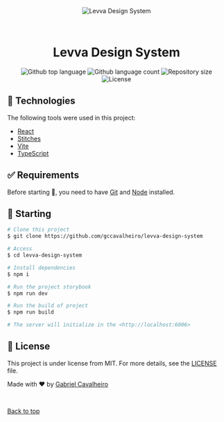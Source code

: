 <div align="center" id="top"> 
  <img src="./.github/app.gif" alt="Levva Design System" />

&#xa0;

  <!-- <a href="https://levvadesignsystem.netlify.app">Demo</a> -->
</div>

<h1 align="center">Levva Design System</h1>

<p align="center">
  <img alt="Github top language" src="https://img.shields.io/github/languages/top/gccavalheiro/design-system-boilerplate?color=56BEB8">

  <img alt="Github language count" src="https://img.shields.io/github/languages/count/gccavalheiro/design-system-boilerplate?color=56BEB8">

  <img alt="Repository size" src="https://img.shields.io/github/repo-size/gccavalheiro/design-system-boilerplate?color=56BEB8">

  <img alt="License" src="https://img.shields.io/github/license/gccavalheiro/design-system-boilerplate?color=56BEB8">

  <!-- <img alt="Github issues" src="https://img.shields.io/github/issues/gccavalheiro/design-system-boilerplate?color=56BEB8" /> -->

  <!-- <img alt="Github forks" src="https://img.shields.io/github/forks/gccavalheiro/design-system-boilerplate?color=56BEB8" /> -->

  <!-- <img alt="Github stars" src="https://img.shields.io/github/stars/gccavalheiro/design-system-boilerplate?color=56BEB8" /> -->
</p>

<!-- Status -->

<!-- <h4 align="center">
	🚧  Levva Design System 🚀 Under construction...  🚧
</h4>

<hr> -->

## :rocket: Technologies

The following tools were used in this project:

- [React](https://pt-br.reactjs.org)
- [Stitches](https://stitches.dev)
- [Vite](https://vitejs.dev)
- [TypeScript](https://www.typescriptlang.org)

## :white_check_mark: Requirements

Before starting :checkered_flag:, you need to have [Git](https://git-scm.com) and [Node](https://nodejs.org/en/) installed.

## :checkered_flag: Starting

```bash
# Clone this project
$ git clone https://github.com/gccavalheiro/levva-design-system

# Access
$ cd levva-design-system

# Install dependencies
$ npm i

# Run the project storybook
$ npm run dev

# Run the build of project
$ npm run build

# The server will initialize in the <http://localhost:6006>
```

## :memo: License

This project is under license from MIT. For more details, see the [LICENSE](LICENSE.md) file.

Made with :heart: by <a href="https://github.com/gccavalheiro" target="_blank">Gabriel Cavalheiro</a>

&#xa0;

<a href="#top">Back to top</a>
